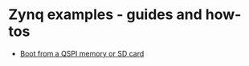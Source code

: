 # Zynq examples - guides and how-tos

* [Boot from a QSPI memory or SD card](boot-from-qspi-or-sd.md)
